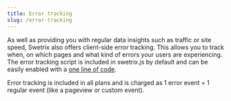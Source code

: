 ```yaml
---
title: Error tracking
slug: /error-tracking
---
```


As well as providing you with regular data insights such as traffic or site speed, Swetrix also offers client-side error tracking.
This allows you to track when, on which pages and what kind of errors your users are experiencing. The error tracking script is included in swetrix.js by default and can be easily enabled with a [one line of code](/swetrix-js-reference#trackerrors).

Error tracking is included in all plans and is charged as 1 error event = 1 regular event (like a pageview or custom event).
